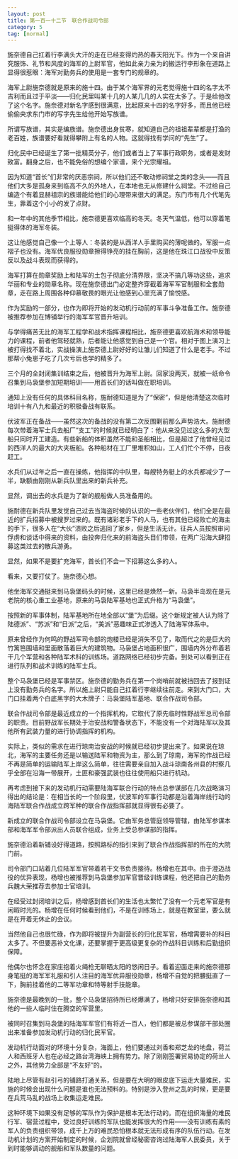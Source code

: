```yaml
---
layout: post
title: 第一百一十二节　联合作战司令部
category: 5
tag: [normal]
---
```


施奈德自己扛着行李满头大汗的走在已经变得灼热的春天阳光下。作为一个来自讲究服饰、礼节和风度的海军的上尉军官，他如此亲力亲为的搬运行李形象在道路上显得很惹眼：海军对勤务兵的使用是一套专门的规章的。

海军上尉施奈德就是原来的施十四。由于某个海军界的元老觉得施十四的名字太不吉利而且过于平淡――归化民里叫某十几的人某几几的人实在太多了。于是给他改了这个名字。施奈德对新名字感到很满意，比起原来十四的名字好多，而且他已经偷偷央求东门市的写字先生给他开始写族谱。

所谓写族谱，其实是编族谱。施奈德出身贫寒，就知道自己的祖祖辈辈都是打渔的老百姓，族谱要好看就得攀附上有名的人物。这就得找有学问的“先生”了。

归化民中已经诞生了第一批精英分子，他们或者当上了军事行政职务，或者是发财致富。翻身之后，也不能免俗的想编个家谱，来个光宗耀祖。

因为知道“首长”们非常的厌恶宗祠，所以他们还不敢动修祠堂之类的念头――而且他们大多是孤身来到临高不久的外地人，在本地也无从修建什么祠堂。不过给自己编造个有着显赫祖宗的族谱能给他们的心理带来很大的满足。东门市有几个代笔先生，靠着这个小小的发了点财。

和一年中的其他季节相比，施奈德更喜欢临高的冬天。冬天气温低，他可以穿着笔挺得体的海军冬装。

这让他感觉自己像一个上等人：冬装的是从西洋人手里购买的薄呢做的。军服一点褶子也没有。海军优良服役勋章擦得铮亮的挂在胸前，这是他在珠江口战役中反策反以及战斗表现而获得的。

海军打算在勋章奖励上和陆军的土包子彻底分清界限，坚决不搞几等功这些，追求华丽和专业的勋章名称。现在施奈德出门必定整齐穿截着海军军官制服和全套勋章，走在路上周围各种仰慕敬畏的眼光让他感到心里充满了愉悦感。

作为奖励的一部分，也作为即将开始的发动机行动前的军事斗争准备工作。施奈德被推荐参加在博铺举行的海军军官晋升培训。

与学得痛苦无比的海军工程学和战术指挥课程相比，施奈德更喜欢航海术和领导能力的课程，前者他驾轻就熟，后者能让他感觉到自己是一个官。相对于图上演习上被打得找不着北，实战操演上施奈德上尉好好的让雏儿们知道了什么是老手。不过那帮小兔崽子吃了几次亏后也学的精多了。

三个月的全封闭集训结束之后，他被晋升为海军上尉。回家没两天，就被一纸命令召集到马袅堡参加短期培训――用首长们的话叫做在职培训。

通知上没有任何的具体科目名称，施耐德知道是为了“保密”，但是他清楚这次临时培训十有八九和最近的积极备战有联系。

伏波军正在备战――虽然这次的备战的没有第二次反围剿前那么声势浩大。施耐德每次带着海军士兵去船厂“支工”的时候就已经明白了：他从来没见过这么多的大型船只同时开工建造。有些新船的体积虽然不能和圣船相比，但是超过了他曾经见过的西洋人的最大的大夹板船。各种船材在工厂里堆积如山，工人们忙个不停，日夜赶工。

水兵们从过年之后一直在操练，他指挥的中队里，每艘特务艇上的水兵都减少了一半，缺额由刚刚从新兵队里出来的新兵补充。

显然，调出去的水兵是为了新的舰船做人员准备用的。

施耐德在新兵队里发觉自己过去当海盗时候的认识的一些老伙伴们，他们全是在最近的扩兵招募中被搜罗过来的。既有诸彩老手下的人马，也有其他已经败亡的海主的手下，很多人在“大伙”溃败之后逃回了家乡，但是生活无计。征兵人员按照审问俘虏和谈话中得来的资料，由投奔归化来的前海盗头目们带领，在两广沿海大肆招募这类过去的散兵游勇。

显然，如果不是要扩充海军，首长们不会一下招募这么多的人。

看来，又要打仗了。施奈德心想。

他坐海军交通挺来到马袅堡码头的时候，这里已经是焕然一新。马袅半岛现在是元老院的核心重工业基地，原来的马袅陆军基地也正式升格为“马袅堡”。

按照新的军事体制，陆军基地所在地全部以“堡”为后缀。这个新规定被人认为除了陆德派”、“苏派”和“日派”之后，“美派”恶趣味正式渗透入了陆海军体系中。

原来曾经作为何鸣的野战军司令部的炮楼已经是消失不见了，取而代之的是巨大的竹篱笆围墙和里面散落着巨大的建筑物。马袅堡占地面积很广，围墙内外分布着若干几个军营和各种陆军术科的训练场。道路网络已经初步完备。到处可以看到正在进行队列和战术训练的陆军士兵。

整个马袅堡已经是军事禁区。施奈德的勤务兵在第一个岗哨前就被挡回去了报到证上没有勤务兵的名字。所以施上尉只能自己扛着行李继续往前走。来到大门口，大门口挂着两个白底黑字的大木牌子：马袅堡陆军基地、联合作战司令部。

联合作战司令部是最近成立的一个指挥机构，它取代了原先临时性野战军总司令部的职责。目前野战军长期处于治安战和警备状态下，不能没有一个对海陆军以及其他所有武装力量的进行协调指挥的机构。

实际上，类似的需求在进行琼南治安战的时候就已经初步提出来了。如果说在琼北，海军的主要任务还是以输送陆军和物资为主，那么到了琼南，海军的作战已经不再是简单的运输陆军上岸这么简单，往往需要亲自加入战斗琼南各州县的村察几乎全部在沿海一带展开，土匪和豪强武装也往往使用船只进行机动。

再考虑到接下来的发动机行动需要陆海军联合行动的特点总参谋部在几次战略演习得出的结论是：在相当长的一个阶段里，伏波军的军事行动都是沿着海岸线行动的海陆军联合作战成立跨军种的联合作战指挥部就显得很有必要了。

新成立的联合作战司令部设立在马袅堡。它由军务总管庭领导管辖，由陆军参谋本部和海军军令部派出人员联合组成，业务上受总参谋部的指挥。　　

施奈德沿着新铺设好得道路，按照路标的指引来到了联合作战指挥部的所在的大院门前。　　

司令部门口站着几位陆军军官带着若干文书负责接待。杨增也在其中。由于澄迈战役的优异表现，杨增也被推荐到马袅堡参加军官晋级训练课程，他还把自己的勤务兵魏大荣推荐去参加士官培训。　　

在经受过封闭培训之后，杨增感到首长们的生活也太繁忙了没有一个元老军官是有闲暇时光的。杨增在任何时候看到他们，不是在训练场上，就是在教室里，要么就是在开着无休止的会议。　　

当然他自己也很忙碌，作为即将被提升为副营长的归化民军官，杨增需要补的科目太多了。不但要恶补文化课，还要掌握于更高级更复杂的作战科目训练和后勤组织保障。

他偶尔也怀念在家庄抱着火绳枪无聊晒太阳的悠闲日子。看着迎面走来的施奈德那身笔挺的海军军礼服和引人注目的海军优异服役勋章，杨增不自觉的把腰挺直了一下，胸前挂着他的二等军功章和特等射手技能章。

施奈德是最晚到的一批，整个马袅堡招待所已经爆满了，杨增只好安排施奈德和其他的一些人临时住在腾空的军营里。

被同时召集到马袅堡的陆海军军官们有将近一百人，他们都是被总参谋部干部处圈出来准备参加发动机行动的归化民军官。

发动机行动面对的环境十分复杂，海面上，他们要通过刘香和郑芝龙的地盘，荷兰人和西班牙人也在必经之路台湾海峡上拥有势力。除了刚刚签署贸易协定的荷兰人之外，其他势力全部是“不友好”的。

陆地上尽管有赵引弓的铺路打通关系，但是要在大明的眼皮底下运走大量难民，实施的时候会出现什么问题是谁也无法预料的。特别是涉入登州之乱的时候，更是要在兵荒马乱的战场上收集运走难民。

这种环境下如果没有足够的军队作为保护是根本无法行动的。而在组织海量的难民行军、宿营过程中，受过良好训练的军队也能发挥很大的作用――没有训练有素的军人的负责组织带领，成千上万的难民恐怕根本就无法形成有序的队伍行动。在发动机计划的方案开始制定的时候，企划院就曾经秘密咨询过陆海军人民委员，关于到时能够调动的舰船和军队数量的问题。